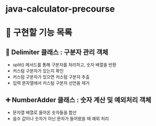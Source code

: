 # java-calculator-precourse

# 📌 구현할 기능 목록

## 📝 Delimiter 클래스 : 구분자 관리 객체

- split() 메서드를 통해 구분자를 처리하고, 숫자 배열을 반환
- 커스텀 구분자가 있는지 확인
- 커스텀 구분자가 있으면 커스텀 구분자 추출
- 입력 문자열에서 커스텀 구분자 선언을 제거

## ➕ NumberAdder 클래스 : 숫자 계산 및 예외처리 객체

- 문자열 배열로 들어온 숫자들을 합산
- 음수 값이나 숫자가 아닌 문자가 들어왔을 때 예외 처리